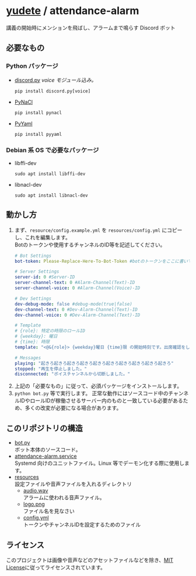 # [yudete](https://github.com/yudete) / attendance-alarm
講義の開始時にメンションを飛ばし、アラームまで鳴らす Discord ボット

## 必要なもの
### Python パッケージ
* [discord.py](https://discordpy.readthedocs.io/ja/latest/) *voice モジュール込み。*
    ```
    pip install discord.py[voice]
    ```
* [PyNaCl](https://pypi.org/project/PyNaCl/)
    ```sss
    pip install pynacl
    ```
* [PyYaml](https://pypi.org/project/PyYAML/)
    ```
    pip install pyyaml
    ```
### Debian 系 OS で必要なパッケージ
* libffi-dev
    ```
    sudo apt install libffi-dev
    ```
* libnacl-dev
    ```
    sudo apt install libnacl-dev
    ```

## 動かし方
1. まず、`resource/config.example.yml` を `resources/config.yml` にコピーし、これを編集します。  
   Botのトークンや使用するチャンネルのID等を記述してください。
    ```yml
    # Bot Settings
    bot-token: Please-Replace-Here-To-Bot-Token #botのトークンをここに書いてください

    # Server Settings
    server-id: 0 #Server-ID
    server-channel-text: 0 #Alarm-Channel(Text)-ID
    server-channel-voice: 0 #Alarm-Channel(Voice)-ID

    # Dev Settings
    dev-debug-mode: false #debug-mode(true|false)
    dev-channel-text: 0 #Dev-Alarm-Channel(Text)-ID
    dev-channel-voice: 0 #Dev-Alarm-Channel(Text)-ID

    # Template
    # {role}: 特定の時限のロールID
    # {weekday}: 曜日
    # {time}: 時限
    template: "<@&{role}> {weekday}曜日 {time}限 の開始時刻です。出席確認をしてください。"

    # Messages
    playing: "起きろ起きろ起きろ起きろ起きろ起きろ起きろ起きろ起きろ起きろ"
    stopped: "再生を停止しました。"
    disconnected: "ボイスチャンネルから切断しました。"
    ```
1. 上記の「必要なもの」に従って、必須パッケージをインストールします。  
1. `python bot.py` 等で実行します。
    正常な動作にはソースコード中のチャンネルIDやロールIDが稼働させるサーバー内のものと一致している必要があるため、多くの改変が必要になる場合があります。

## このリポジトリの構造
* [bot.py](https://github.com/yudete/attendance-alarm/blob/main/bot.py)  
ボット本体のソースコード。
* [attendance-alarm.service](https://github.com/yudete/attendance-alarm/blob/main/attendance-alarm.service)  
Systemd 向けのユニットファイル。Linux 等でデーモン化する際に使用します。
* [resources](https://github.com/yudete/attendance-alarm/blob/main/resource)  
設定ファイルや音声ファイルを入れるディレクトリ
    * [audio.wav](https://github.com/yudete/attendance-alarm/blob/main/resource/audio.wav)  
    アラームに使われる音声ファイル。
    * [logo.png](https://github.com/yudete/attendance-alarm/blob/main/resource/logo.png)  
    ファイル名を見なさい
    * [config.yml](https://github.com/yudete/attendance-alarm/blob/main/resource/config.yml)  
    トークンやチャンネルIDを設定するためのファイル

## ライセンス
このプロジェクトは画像や音声などのアセットファイルなどを除き、[MIT License](https://opensource.org/licenses/MIT)に従ってライセンスされています。
